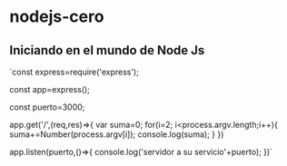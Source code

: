 # nodejs-cero

## Iniciando en el mundo de Node Js

`const express=require('express');

const app=express();

const puerto=3000;

app.get('/',(req,res)=>{
    var suma=0;
    for(i=2; i<process.argv.length;i++){
        suma+=Number(process.argv[i]);
        console.log(suma);
    }
})

app.listen(puerto,()=>{
    console.log('servidor a su servicio'+puerto);
})`

